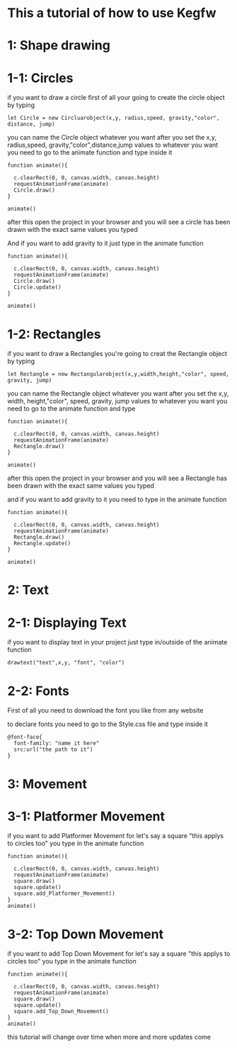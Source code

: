 # This a tutorial of how to use Kegfw
# 1: Shape drawing
# 1-1: Circles
if you want to draw a circle first of all your going to create the circle object by typing
```
let Circle = new Circluarobject(x,y, radius,speed, gravity,"color", distance, jump)
```
you can name the Circle object whatever you want
after you set the x,y, radius,speed, gravity,"color",distance,jump values to whatever you want
you need to go to the animate function and type inside it
```
function animate(){

  c.clearRect(0, 0, canvas.width, canvas.height)
  requestAnimationFrame(animate)
  Circle.draw()
}

animate()
```
after this open the project in your browser and you will see a circle has been drawn with the exact same values you typed

And if you want to add gravity to it just type in the animate function
```
function animate(){

  c.clearRect(0, 0, canvas.width, canvas.height)
  requestAnimationFrame(animate)
  Circle.draw()
  Circle.update()
}

animate()
```
# 1-2: Rectangles 
if you want to draw a Rectangles you're going to creat the Rectangle object by typing
```
let Rectangle = new Rectangularobject(x,y,width,height,"color", speed, gravity, jump)
```
you can name the Rectangle object whatever you want after you set the x,y, width, height,"color", speed, gravity, jump values to whatever you want 
you need to go to the animate function and type
```
function animate(){

  c.clearRect(0, 0, canvas.width, canvas.height)
  requestAnimationFrame(animate)
  Rectangle.draw()
}

animate()
```
after this open the project in your browser and you will see a Rectangle has been drawn with the exact same values you typed

and if you want to add gravity to it you need to type in the animate function
```
function animate(){

  c.clearRect(0, 0, canvas.width, canvas.height)
  requestAnimationFrame(animate)
  Rectangle.draw()
  Rectangle.update()
}

animate()
```
# 2: Text
# 2-1: Displaying Text
if you want to display text in your project just type in/outside of the animate function
```
drawtext("text",x,y, "font", "color")
```
# 2-2: Fonts
First of all you need to download the font you like from any website

to declare fonts you need to go to the Style.css file and type inside it 
```
@font-face{
  font-family: "name it here"
  src:url("the path to it")
}
```
# 3: Movement
# 3-1: Platformer Movement
if you want to add Platformer Movement for let's say a square "this applys to circles too"
you type in the animate function
```
function animate(){

  c.clearRect(0, 0, canvas.width, canvas.height)
  requestAnimationFrame(animate)
  square.draw()
  square.update()
  square.add_Platformer_Movement()
} 
animate()
```
# 3-2: Top Down Movement

if you want to add Top Down Movement for let's say a square "this applys to circles too"
you type in the animate function
```
function animate(){

  c.clearRect(0, 0, canvas.width, canvas.height)
  requestAnimationFrame(animate)
  square.draw()
  square.update()
  square.add_Top_Down_Movement()
}
animate()
```
this tutorial will change over time when more and more updates come